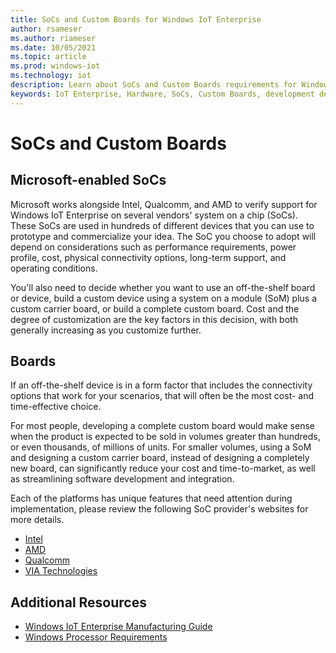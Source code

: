 ```yaml
---
title: SoCs and Custom Boards for Windows IoT Enterprise
author: rsameser
ms.author: riameser
ms.date: 10/05/2021
ms.topic: article
ms.prod: windows-iot
ms.technology: iot
description: Learn about SoCs and Custom Boards requirements for Windows IoT Enterprise.
keywords: IoT Enterprise, Hardware, SoCs, Custom Boards, development devices, boards, SOC, SOM, system on chips, Windows IoT
---
```

# SoCs and Custom Boards

## Microsoft-enabled SoCs

Microsoft works alongside Intel, Qualcomm, and AMD to verify support for Windows IoT Enterprise on several vendors' system on a chip (SoCs). These SoCs are used in hundreds of different devices that you can use to prototype and commercialize your idea. The SoC you choose to adopt will depend on considerations such as performance requirements, power profile, cost, physical connectivity options, long-term support, and operating conditions.

You'll also need to decide whether you want to use an off-the-shelf board or device, build a custom device using a system on a module (SoM) plus a custom carrier board, or build a complete custom board. Cost and the degree of customization are the key factors in this decision, with both generally increasing as you customize further.

## Boards
If an off-the-shelf device is in a form factor that includes the connectivity options that work for your scenarios, that will often be the most cost- and time-effective choice.  

For most people, developing a complete custom board would make sense when the product is expected to be sold in volumes greater than hundreds, or even thousands, of millions of units. For smaller volumes, using a SoM and designing a custom carrier board, instead of designing a completely new board, can significantly reduce your cost and time-to-market, as well as streamlining software development and integration.

Each of the platforms has unique features that need attention during implementation, please review the following SoC provider's websites for more details.  

* [Intel](https://www.intel.com/content/www/us/en/internet-of-things/overview.html)
* [AMD](https://www.amd.com/en/products/embedded)
* [Qualcomm](https://www.qualcomm.com/products/snapdragon-850-mobile-compute-platform)
* [VIA Technologies](https://www.viatech.com/en/products/boards/embedded-boards/)

## Additional Resources
* [Windows IoT Enterprise Manufacturing Guide](/windows-hardware/manufacture/desktop/iot-ent-overview)
* [Windows Processor Requirements](/windows-hardware/design/minimum/windows-processor-requirements)
